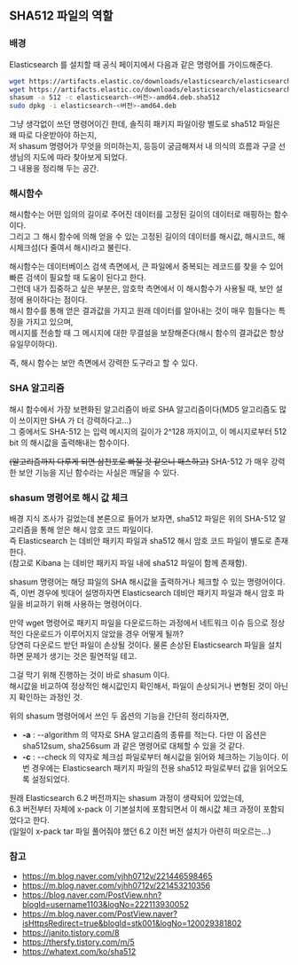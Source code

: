 ## SHA512 파일의 역할

### 배경
Elasticsearch 를 설치할 때 공식 페이지에서 다음과 같은 명령어를 가이드해준다.
```bash
wget https://artifacts.elastic.co/downloads/elasticsearch/elasticsearch-<버전>-amd64.deb
wget https://artifacts.elastic.co/downloads/elasticsearch/elasticsearch-<버전>-amd64.deb.sha512
shasum -a 512 -c elasticsearch-<버전>-amd64.deb.sha512
sudo dpkg -i elasticsearch-<버전>-amd64.deb
```
그냥 생각없이 쓰던 명령어이긴 한데, 솔직히 패키지 파일이랑 별도로 sha512 파일은 왜 따로 다운받아야 하는지,  
저 shasum 명령어가 무엇을 의미하는지, 등등이 궁금해져서 내 의식의 흐름과 구글 선생님의 지도에 따라 찾아보게 되었다.  
그 내용을 정리해 두는 공간.

### 해시함수
해시함수는 어떤 임의의 길이로 주어진 데이터를 고정된 길이의 데이터로 매핑하는 함수이다.  
그리고 그 해시 함수에 의해 얻을 수 있는 고정된 길이의 데이터를 해시값, 해시코드, 해시체크섬(다 줄여서 해시)라고 불린다.  

해시함수는 데이터베이스 검색 측면에서, 큰 파일에서 중복되는 레코드를 찾을 수 있어 빠른 검색이 필요할 때 도움이 된다고 한다.  
그런데 내가 집중하고 싶은 부분은, 암호학 측면에서 이 해시함수가 사용될 때, 보안 설정에 용이하다는 점이다.  
해시 함수를 통해 얻은 결과값을 가지고 원래 데이터를 알아내는 것이 매우 힘들다는 특징을 가지고 있으며,  
메시지를 전송할 때 그 메시지에 대한 무결설을 보장해준다(해시 함수의 결과값은 항상 유일무이하다).  

즉, 해시 함수는 보안 측면에서 강력한 도구라고 할 수 있다.

### SHA 알고리즘
해시 함수에서 가장 보편화된 알고리즘이 바로 SHA 알고리즘이다(MD5 알고리즘도 많이 쓰이지만 SHA 가 더 강력하다고...)  
그 중에서도 SHA-512 는 입력 메시지의 길이가 2^128 까지이고, 이 메시지로부터 512 bit 의 해시값을 출력해내는 함수이다.  

~~(알고리즘까지 다루게 되면 삼천포로 빠질 것 같으니 패스하고)~~ SHA-512 가 매우 강력한 보안 기능을 지닌 함수라는 사실은 깨달을 수 있다.  

### shasum 명령어로 해시 값 체크
배경 지식 조사가 길었는데 본론으로 들어가 보자면, sha512 파일은 위의 SHA-512 알고리즘을 통해 얻은 해시 암호 코드 파일이다.  
즉 Elasticsearch 는 데비안 패키지 파일과 sha512 해시 암호 코드 파일이 별도로 존재한다.  
(참고로 Kibana 는 데비안 패키지 파일 내에 sha512 파일이 함께 존재함). 

shasum 명령어는 해당 퍄일의 SHA 해시값을 출력하거나 체크할 수 있는 명령어이다.  
즉, 이번 경우에 빗대어 설명하자면 Elasticsearch 데비안 패키지 파일과 해시 암호 파일을 비교하기 위해 사용하는 명령어이다.  

만약 wget 명령어로 패키지 파일을 다운로드하는 과정에서 네트워크 이슈 등으로 정상적인 다운로드가 이루어지지 않았을 경우 어떻게 될까?  
당연히 다운로드 받던 파일이 손상될 것이다. 물론 손상된 Elasticsearch 파일을 설치하면 문제가 생기는 것은 필연적일 테고.  

그걸 막기 위해 진행하는 것이 바로 shasum 이다.  
해시값을 비교하여 정상적인 해시값인지 확인해서, 파일이 손상되거나 변형된 것이 아닌지 확인하는 과정인 것.  

위의 shasum 명령어에서 쓰인 두 옵션의 기능을 간단히 정리하자면,  
* **-a** : --algorithm 의 약자로 SHA 알고리즘의 종류를 적는다.
다만 이 옵션은 sha512sum, sha256sum 과 같은 명령어로 대체할 수 있을 것 같다.
* **-c** : --check 의 약자로 체크섬 파일로부터 해시값을 읽어와 체크하는 기능이다.
이번 경우에는 Elasticsearch 패키지 파일의 전용 sha512 파일로부터 값을 읽어오도록 설정되었다.

원래 Elasticsearch 6.2 버전까지는 shasum 과정이 생략되어 있었는데,  
6.3 버전부터 자체에 x-pack 이 기본설치에 포함되면서 이 해시값 체크 과정이 포함되었다고 한다.  
(일일이 x-pack tar 파일 풀어줘야 했던 6.2 이전 버전 설치가 아련히 떠오르는...)

### 참고
* https://m.blog.naver.com/vjhh0712v/221446598465
* https://m.blog.naver.com/vjhh0712v/221453210356
* https://blog.naver.com/PostView.nhn?blogId=username1103&logNo=222113930052
* https://m.blog.naver.com/PostView.naver?isHttpsRedirect=true&blogId=stk001&logNo=120029381802
* https://janito.tistory.com/8
* https://thersfy.tistory.com/m/5
* https://whatext.com/ko/sha512

